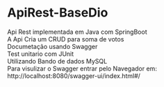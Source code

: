 # ApiRest-BaseDio
Api Rest implementada em Java com SpringBoot </br>
A Api Cria um CRUD para soma de votos </br>
Documetação usando Swagger </br>
Test unitario com JUnit </br>
Utilizando Bando de dados MySQL </br>
Para visulizar o Swagger entrar pelo Navegador em: http://localhost:8080/swagger-ui/index.html#/ </br>
